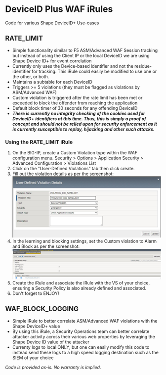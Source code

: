 # DeviceID Plus WAF iRules
Code for various Shape DeviceID+ Use-cases

## RATE_LIMIT
- Simple functionality similar to F5 ASM/Advanced WAF Session tracking but instead of using the Client IP or the local DeviceID we are using Shape Device ID+ for event correlation
- Currently only uses the Device-based identifier and not the residue-identifier for tracking. This iRule could easily be modified to use one or the other, or both.
- Maintains a subtable for each DeviceID
- Triggers >= 5 violations (they must be flagged as violations by ASM/Advanced WAF)
- Custom violation is triggered after the rate limit has been met or exceeded to block the offender from reaching the application
- Default block timer of 30 seconds for any offending DeviceID
- ***There is currently no integrity checking of the cookies used for DeviceID+ identifiers at this time. Thus, this is simply a proof of concept and should not be relied upon for security enforcement as it is currently susceptible to replay, hijacking and other such attacks.***

### Using the RATE_LIMIT iRule
1. On the BIG-IP, create a Custom Violation type within the WAF configuration menu. Security > Options > Application Security > Advanced Configuration > Violations List
2. Click on the "User-Defined Violations" tab then click create.
3. Fill out the violation details as per the screenshot:
![Screenshot](UD_violation_details.jpg)
4. In the learning and blocking settings, set the Custom violation to Alarm and Block as per the screenshot:
![Screenshot](UD_violation_alarmblock.jpg)
5. Create the iRule and associate the iRule with the VS of your choice, ensuring a Security Policy is also already defined and associated.
6. Don't forget to ENJOY!


## WAF_BLOCK_LOGGING
- Simple iRule to better correlate ASM/Advanced WAF violations with the Shape DeviceID+ value
- By using this iRule, a Security Operations team can better correlate attacker activity across their various web properties by leveraging the Shape Device ID value of the attacker
- Currenty logs to local ONLY, but one can easily modify this code to instead send these logs to a high speed logging destination such as the SIEM of your choice


*Code is provided as-is. No warranty is implied.*
